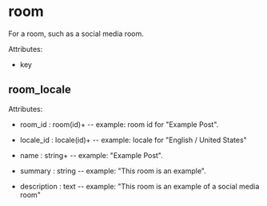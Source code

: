# room

For a room, such as a social media room.

Attributes:

* key


## room_locale

Attributes:

* room_id : room(id)+ -- example: room id for "Example Post".

* locale_id : locale(id)+ -- example: locale for "English / United States"

* name : string+ -- example: "Example Post".

* summary : string -- example: "This room is an example".

* description : text -- example: "This room is an example of a social media room"

